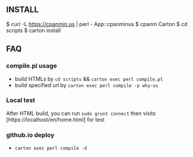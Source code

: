## INSTALL

 $ curl -L https://cpanmin.us | perl - App::cpanminus
 $ cpanm Carton
 $ cd scripts
 $ carton install

## FAQ

### compile.pl usage

 * build HTMLs by `cd scripts` && `carton exec perl compile.pl`
 * build specified url by `carton exec perl compile -p why-us`

### Local test

After HTML build, you can run `sudo grunt connect` then visits [https://localhost/en/home.html] for test

### github.io deploy

 * `carton exec perl compile -d`
